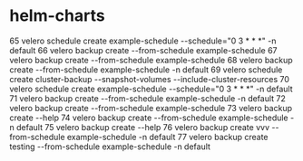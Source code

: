 # helm-charts

   65  velero schedule create example-schedule --schedule="0 3 * * *"  -n default
   66  velero backup create --from-schedule example-schedule
   67  velero backup create --from-schedule example-schedule 
   68  velero backup create --from-schedule example-schedule -n default
   69  velero schedule create cluster-backup --snapshot-volumes --include-cluster-resources
   70  velero schedule create example-schedule --schedule="0 3 * * *"  -n default
   71  velero backup create --from-schedule example-schedule -n default
   72  velero backup create --from-schedule example-schedule
   73  velero backup create --help
   74  velero backup create --from-schedule example-schedule -n default
   75  velero backup create --help
   76  velero backup create  vvv  --from-schedule example-schedule -n default
   77  velero backup create  testing  --from-schedule example-schedule -n default
